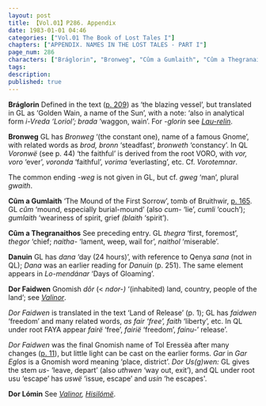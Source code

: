 ```yaml
---
layout: post
title: 【Vol.01】P286. Appendix
date: 1983-01-01 04:46
categories: ["Vol.01 The Book of Lost Tales I"]
chapters: ["APPENDIX. NAMES IN THE LOST TALES - PART I"]
page_num: 286
characters: ["Bráglorin", "Bronweg", "Cûm a Gumlaith", "Cûm a Thegranaithos", "Danuin", "Dor Faidwen", "Dor Lómin"]
tags: 
description: 
published: true
---
```


<B>Bráglorin</B>  Defined in the text ([p. 209]({{site.baseurl}}/vol01-p209)) as ‘the blazing vessel’, but translated in GL as ‘Golden Wain, a name of the Sun’, with a note: ‘also in analytical form <I>i-Vreda ‘Loriol’; brada</I> ‘waggon, wain’. For <I>-glorin</I> see <I>[Lau-relin]({{site.baseurl}}/characters#Lau-relin)</I>.

<B>Bronweg</B>   GL has <I>Bronweg</I> ‘(the constant one), name of a famous Gnome’, with related words as <I>brod, bronn</I> ‘steadfast’, <I>bronweth</I> ‘constancy’. In QL <I>Voronwë</I> (see p. 44) ‘the faithful’ is derived from the root VORO, with <I>vor, voro</I> ‘ever’, <I>voronda</I> ‘faithful’, <I>vorima</I> ‘everlasting’, etc. Cf. <I>Vorotemnar</I>.

The common ending <I>-weg</I> is not given in GL, but cf. <I>gweg</I> ‘man’, plural <I>gwaith</I>.

<B>Cûm a Gumlaith</B> ‘The Mound of the First Sorrow’, tomb of Bruithwir, [p. 165]({{site.baseurl}}/vol01-p165). GL <I>cûm</I> ‘mound, especially burial-mound’ (also <I>cum-</I> ‘lie’, <I>cumli</I> ‘couch’); <I>gumlaith</I> ‘weariness of spirit, grief <I>(blaith</I> ‘spirit’).

<B>Cûm a Thegranaithos</B> See preceding entry. GL <I>thegra</I> ‘first, foremost’, <I>thegor</I> ‘chief; <I>naitha-</I> ‘lament, weep, wail for’, <I>naithol</I> ‘miserable’.

<B>Danuin</B>   GL has <I>dana</I> ‘day (24 hours)’, with reference to Qenya <I>sana</I> (not in QL); <I>Dana</I> was an earlier reading for <I>Danuin</I> (p. 251). The same element appears in <I>Lo-mendánar</I> ‘Days of Gloaming’.

<B>Dor Faidwen</B> Gnomish <I>dôr</I> (< <I>ndor-)</I> ‘(inhabited) land, country, people of the land’; see <I>[Valinor]({{site.baseurl}}/characters#Valinor)</I>.

<I>Dor Faidwen</I> is translated in the text ‘Land of Release’ (p. 1); GL has <I>faidwen</I> ‘freedom’ and many related words, <I>as fair ‘free’, faith</I> ‘liberty’, etc. In QL under root FAYA appear <I>fairë</I> ‘free’, <I>fairië</I> ‘freedom’, <I>fainu-</I>’ release’.

<I>Dor Faidwen</I> was the final Gnomish name of Tol Eressëa after many changes ([p. 11]({{site.baseurl}}/vol01-p11)), but little light can be cast on the earlier forms. <I>Gar</I> in <I>Gar Eglos</I> is a Gnomish word meaning ‘place, district’. <I>Dor Us(g)wen:</I> GL gives the stem <I>us-</I> ‘leave, depart’ (also <I>uthwen</I> ‘way out, exit’), and QL under root usu ‘escape’ has <I>uswë</I> ‘issue, escape’ and <I>usin</I> ‘he escapes'.

<B>Dor Lómin</B>  See <I>[Valinor]({{site.baseurl}}/characters#Valinor), [Hisilómë]({{site.baseurl}}/characters#Hisilómë)</I>.

